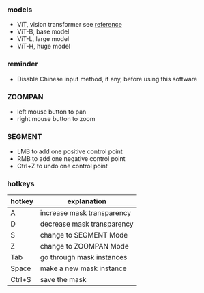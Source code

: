 ### models
- ViT, vision transformer see [reference](http://arxiv.org/abs/2010.11929)
- ViT-B, base model
- ViT-L, large model
- ViT-H, huge model

### reminder
- Disable Chinese input method, if any, before using this software

### ZOOMPAN
- left mouse button to pan
- right mouse button to zoom

### SEGMENT
- LMB to add one positive control point
- RMB to add one negative control point
- Ctrl+Z to undo one control point

### hotkeys
| hotkey | explanation                |
| ------ | -------------------------- |
| A      | increase mask transparency |
| D      | decrease mask transparency |
| S      | change to SEGMENT Mode     |
| Z      | change to ZOOMPAN Mode     |
| Tab    | go through mask instances  |
| Space  | make a new mask instance   |
| Ctrl+S | save the mask              |